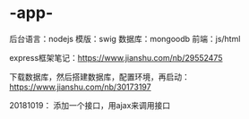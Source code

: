 # -app-
后台语言：nodejs  模版：swig 数据库：mongoodb  前端：js/html  

express框架笔记：https://www.jianshu.com/nb/29552475

下载数据库，然后搭建数据库，配置环境，再启动：https://www.jianshu.com/nb/30173197

20181019：
添加一个接口，用ajax来调用接口










